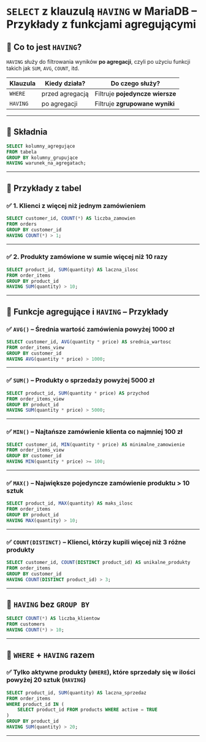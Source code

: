 
# `SELECT` z klauzulą `HAVING` w MariaDB – Przykłady z funkcjami agregującymi

## 🔹 Co to jest `HAVING`?

`HAVING` służy do filtrowania wyników **po agregacji**, czyli po użyciu funkcji takich jak `SUM`, `AVG`, `COUNT`, itd.

| Klauzula | Kiedy działa? | Do czego służy?                     |
|----------|----------------|-------------------------------------|
| `WHERE`  | przed agregacją | Filtruje **pojedyncze wiersze**    |
| `HAVING` | po agregacji    | Filtruje **zgrupowane wyniki**     |

---

## 🔹 Składnia

```sql
SELECT kolumny_agregujące
FROM tabela
GROUP BY kolumny_grupujące
HAVING warunek_na_agregatach;
```

---

## 🔸 Przykłady z tabel

### ✅ 1. Klienci z więcej niż jednym zamówieniem

```sql
SELECT customer_id, COUNT(*) AS liczba_zamowien
FROM orders
GROUP BY customer_id
HAVING COUNT(*) > 1;
```

---

### ✅ 2. Produkty zamówione w sumie więcej niż 10 razy

```sql
SELECT product_id, SUM(quantity) AS laczna_ilosc
FROM order_items
GROUP BY product_id
HAVING SUM(quantity) > 10;
```

---

## 🔹 Funkcje agregujące i `HAVING` – Przykłady

### ✅ `AVG()` – Średnia wartość zamówienia powyżej 1000 zł

```sql
SELECT customer_id, AVG(quantity * price) AS srednia_wartosc
FROM order_items_view
GROUP BY customer_id
HAVING AVG(quantity * price) > 1000;
```

---

### ✅ `SUM()` – Produkty o sprzedaży powyżej 5000 zł

```sql
SELECT product_id, SUM(quantity * price) AS przychod
FROM order_items_view
GROUP BY product_id
HAVING SUM(quantity * price) > 5000;
```

---

### ✅ `MIN()` – Najtańsze zamówienie klienta co najmniej 100 zł

```sql
SELECT customer_id, MIN(quantity * price) AS minimalne_zamowienie
FROM order_items_view
GROUP BY customer_id
HAVING MIN(quantity * price) >= 100;
```

---

### ✅ `MAX()` – Największe pojedyncze zamówienie produktu > 10 sztuk

```sql
SELECT product_id, MAX(quantity) AS maks_ilosc
FROM order_items
GROUP BY product_id
HAVING MAX(quantity) > 10;
```

---

### ✅ `COUNT(DISTINCT)` – Klienci, którzy kupili więcej niż 3 różne produkty

```sql
SELECT customer_id, COUNT(DISTINCT product_id) AS unikalne_produkty
FROM order_items
GROUP BY customer_id
HAVING COUNT(DISTINCT product_id) > 3;
```

---

## 🔹 `HAVING` bez `GROUP BY`

```sql
SELECT COUNT(*) AS liczba_klientow
FROM customers
HAVING COUNT(*) > 10;
```

---

## 🔹 `WHERE` + `HAVING` razem

### ✅ Tylko aktywne produkty (`WHERE`), które sprzedały się w ilości powyżej 20 sztuk (`HAVING`)

```sql
SELECT product_id, SUM(quantity) AS laczna_sprzedaz
FROM order_items
WHERE product_id IN (
    SELECT product_id FROM products WHERE active = TRUE
)
GROUP BY product_id
HAVING SUM(quantity) > 20;
```

---

